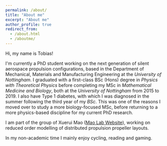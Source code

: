 ```yaml
---
permalink: /about/
title: "About me"
excerpt: "About me"
author_profile: true
redirect_from: 
  - /about.html
  - /aboutme/
---
```


Hi, my name is Tobias!

I'm currently a PhD student working on the next generation of silent aerospace propulsion configurations, based in the Department of Mechanical, Materials and Manufacturing Engineering at the *University of Nottingham*. I graduated with a first-class BSc (Hons) degree in *Physics with Theoretical Physics* before completing my MSc in *Mathematical Medicine and Biology*, both at the *University of Nottingham* from 2015 to 2019. I also have Type 1 diabetes, with which I was diagnosed in the summer following the third year of my *BSc*. This was one of the reasons I moved over to study a more biology-focused MSc, before returning to a more physics-based discipline for my current PhD research.

I am part of the group of Xuerui Mao ([Mao Lab Website](https://mao-lab.com/)), working on reduced order modelling of distributed propulsion propeller layouts.

In my non-academic time I mainly enjoy cycling, reading and gaming.
